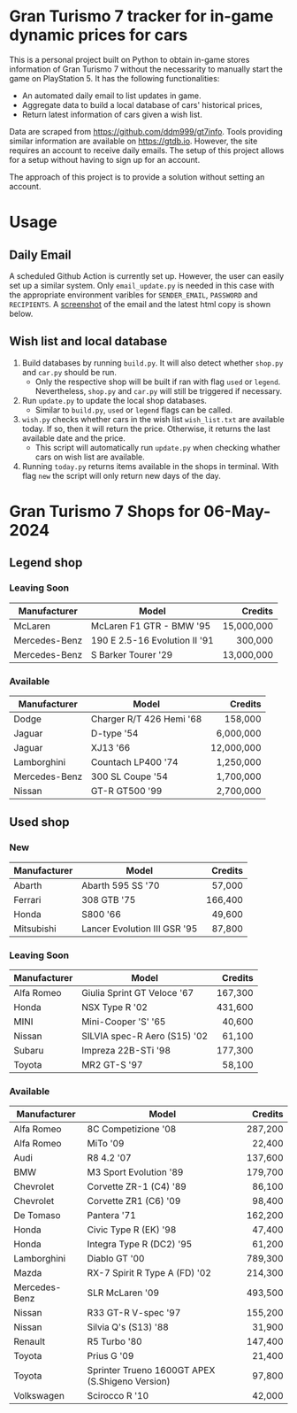 # Gran Turismo 7 tracker for in-game dynamic prices for cars

This is a personal project built on Python to obtain in-game stores information of Gran Turismo 7 without the necessarity to manually start the game on PlayStation 5. It has the following functionalities:

- An automated daily email to list updates in game.
- Aggregate data to build a local database of cars' historical prices,
- Return latest information of cars given a wish list.

Data are scraped from https://github.com/ddm999/gt7info. Tools providing similar information are available on https://gtdb.io. However, the site requires an account to receive daily emails. The setup of this project allows for a setup without having to sign up for an account.

The approach of this project is to provide a solution without setting an account.

# Usage

## Daily Email

A scheduled Github Action is currently set up. However, the user can easily set up a similar system. Only `email_update.py` is needed in this case with the appropriate environment varibles for `SENDER_EMAIL`, `PASSWORD` and `RECIPIENTS`. A [screenshot](https://raw.githubusercontent.com/marcohoucheng/Gran-Turismo-7-Price-Tracker/main/data/email_screenshot.png) of the email and the latest html copy is shown below.

## Wish list and local database

1. Build databases by running `build.py`. It will also detect whether `shop.py` and `car.py` should be run.
    - Only the respective shop will be built if ran with flag `used` or `legend`. Nevertheless, `shop.py` and `car.py` will still be triggered if necessary.
2. Run `update.py` to update the local shop databases.
    - Similar to `build.py`, `used` or `legend` flags can be called.
3. `wish.py` checks whether cars in the wish list `wish_list.txt` are available today. If so, then it will return the price. Otherwise, it returns the last available date and the price.
    - This script will automatically run `update.py` when checking whather cars on wish list are available.
4. Running `today.py` returns items available in the shops in terminal. With flag `new` the script will only return new days of the day.


# Gran Turismo 7 Shops for 06-May-2024



## Legend shop

### Leaving Soon
 | Manufacturer | Model | Credits |
 | --- | --- | --: |
|McLaren|McLaren F1 GTR - BMW '95|15,000,000|
|Mercedes-Benz|190 E 2.5-16 Evolution II '91|300,000|
|Mercedes-Benz|S Barker Tourer '29|13,000,000|

### Available
 | Manufacturer | Model | Credits |
 | --- | --- | --: |
|Dodge|Charger R/T 426 Hemi '68|158,000|
|Jaguar|D-type '54|6,000,000|
|Jaguar|XJ13 '66|12,000,000|
|Lamborghini|Countach LP400 '74|1,250,000|
|Mercedes-Benz|300 SL Coupe '54|1,700,000|
|Nissan|GT-R GT500 '99|2,700,000|


## Used shop

### New
 | Manufacturer | Model | Credits |
 | --- | --- | --: |
|Abarth|Abarth 595 SS '70|57,000|
|Ferrari|308 GTB '75|166,400|
|Honda|S800 '66|49,600|
|Mitsubishi|Lancer Evolution III GSR '95|87,800|

### Leaving Soon
 | Manufacturer | Model | Credits |
 | --- | --- | --: |
|Alfa Romeo|Giulia Sprint GT Veloce '67|167,300|
|Honda|NSX Type R '02|431,600|
|MINI|Mini-Cooper 'S' '65|40,600|
|Nissan|SILVIA spec-R Aero (S15) '02|61,100|
|Subaru|Impreza 22B-STi '98|177,300|
|Toyota|MR2 GT-S '97|58,100|

### Available
 | Manufacturer | Model | Credits |
 | --- | --- | --: |
|Alfa Romeo|8C Competizione '08|287,200|
|Alfa Romeo|MiTo '09|22,400|
|Audi|R8 4.2 '07|137,600|
|BMW|M3 Sport Evolution '89|179,700|
|Chevrolet|Corvette ZR-1 (C4) '89|86,100|
|Chevrolet|Corvette ZR1 (C6) '09|98,400|
|De Tomaso|Pantera '71|162,200|
|Honda|Civic Type R (EK) '98|47,400|
|Honda|Integra Type R (DC2) '95|61,200|
|Lamborghini|Diablo GT '00|789,300|
|Mazda|RX-7 Spirit R Type A (FD) '02|214,300|
|Mercedes-Benz|SLR McLaren '09|493,500|
|Nissan|R33 GT-R V-spec '97|155,200|
|Nissan|Silvia Q's (S13) '88|31,900|
|Renault|R5 Turbo '80|147,400|
|Toyota|Prius G '09|21,400|
|Toyota|Sprinter Trueno 1600GT APEX (S.Shigeno Version)|97,800|
|Volkswagen|Scirocco R '10|42,000|
